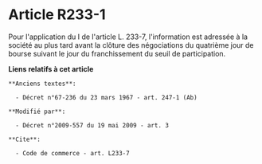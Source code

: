 # Article R233-1

Pour l'application du I de l'article L. 233-7, l'information est adressée à la société au plus tard avant la clôture des
négociations du quatrième jour de bourse suivant le jour du franchissement du seuil de participation.

**Liens relatifs à cet article**

	**Anciens textes**:

	  - Décret n°67-236 du 23 mars 1967 - art. 247-1 (Ab)

	**Modifié par**:

	  - Décret n°2009-557 du 19 mai 2009 - art. 3

	**Cite**:

	  - Code de commerce - art. L233-7
